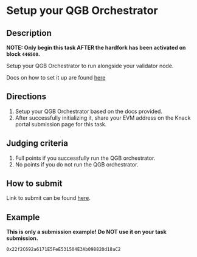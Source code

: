 # Setup your QGB Orchestrator

## Description

**NOTE: Only begin this task AFTER the hardfork has been activated
on block `446500`.**

Setup your QGB Orchestrator to run alongside your validator node.

Docs on how to set it up are found [here](https://docs.celestia.org/nodes/qgb-orchestrator/#how-to-run)

## Directions

1. Setup your QGB Orchestrator based on the docs provided.
2. After successfully initializing it, share your EVM address
  on the Knack portal submission page for this task.

## Judging criteria

1. Full points if you successfully run the QGB orchestrator.
2. No points if you do not run the QGB orchestrator.

## How to submit

Link to submit can be found [here](https://celestia.knack.com/theblockspacerace#testnet-portal).

## Example

**This is only a submission example! Do NOT use it on your task submission.**

`0x22f2C692a6171E5FeE531504E3Ab098820d18aC2`
